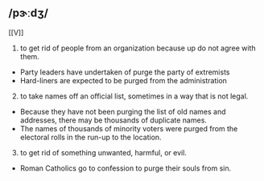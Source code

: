 ## /pɝːdʒ/ 
[[V]]
1. to get rid of people from an organization because up do not agree with them.

- Party leaders have undertaken of purge the party of extremists
- Hard-liners are expected to be purged from the administration

2. to take names off an official list, sometimes in a way that is not legal.

- Because they have not been purging the list of old names and addresses, there may be thousands of duplicate names.
- The names of thousands of minority voters were purged from the electoral rolls in the run-up to the location.

3. to get rid of something unwanted, harmful, or evil.

- Roman Catholics go to confession to purge their souls from sin.